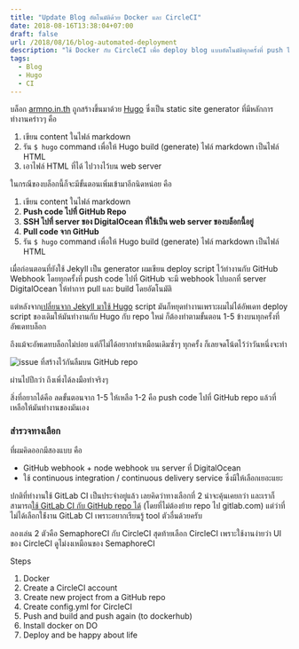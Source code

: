```yaml
---
title: "Update Blog อัตโนมัติด้วย Docker และ CircleCI"
date: 2018-08-16T13:38:04+07:00
draft: false
url: /2018/08/16/blog-automated-deployment
description: "ใช้ Docker กับ CircleCI เพื่อ deploy blog แบบอัตโนมัติทุกครั้งที่ push ไปที่ master branch"
tags:
  - Blog
  - Hugo
  - CI
---
```


บล็อก [armno.in.th](https://armno.in.th) ถูกสร้างขึ้นมาด้วย [​Hugo](https://gohugo.io/)
ซึ่งเป็น static site generator ที่มีหลักการทำงานคร่าวๆ คือ

1. เขียน content ในไฟล์ markdown
2. รัน `$ hugo` command เพื่อให้ Hugo build (generate) ไฟล์ markdown เป็นไฟล์ HTML
3. เอาไฟล์ HTML ที่ได้ ไปวางไว้บน web server

ในกรณีของบล็อกนี้ก็จะมีขั้นตอนเพิ่มเข้ามาอีกนิดหน่อย คือ

1. เขียน content ในไฟล์ markdown
2. **Push code ไปที่ GitHub Repo**
3. **SSH ไปที่ server ของ DigitalOcean ที่ใช้เป็น web server ของบล็อกนี้อยู่**
4. **Pull code จาก GitHub**
5. รัน `$ hugo` command เพื่อให้ Hugo build (generate) ไฟล์ markdown เป็นไฟล์ HTML

เมื่อก่อนตอนที่ยังใช้ Jekyll เป็น generator ผมเขียน deploy script ไว้ทำงานกับ GitHub Webhook
โดยทุกครั้งที่ push code ไปที่ GitHub จะมี webhook ไปบอกที่ server DigitalOcean
ให้ทำการ pull และ build โดยอัตโนมัติ

แต่หลังจาก[เปลี่ยนจาก Jekyll มาใช้ Hugo](https://armno.in.th/2018/03/24/jekyll-to-hugo/) script มันก็หยุดทำงานเพราะผมไม่ได้อัพเดท deploy script
ของเดิมให้มันทำงานกับ Hugo กับ repo ใหม่ ก็ต้องทำตามขั้นตอน 1-5 ข้างบนทุกครั้งที่อัพเดทบล็อก

ถึงแม้จะอัพเดทบล็อกไม่บ่อย แต่ก็ไม่ได้อยากทำเหมือนเดิมซ้ำๆ ทุกครั้ง ก็เลยจดโน้ตไว้ว่าวันหนึ่งจะทำ

<p class="text-center">
  <img src="/img/posts/blog-push-to-deploy/github-issue.png" alt="issue ที่สร้างไว้กันลืมบน GitHub repo">
</p>

ผ่านไปปีกว่า ถึงเพิ่งได้ลงมือทำจริงๆ

สิ่งที่อยากได้คือ ลดขั้นตอนจาก 1-5 ให้เหลือ 1-2 คือ push code ไปที่ GitHub repo แล้วที่เหลือให้มันทำงานของมันเอง

### สำรวจทางเลือก

ที่ผมคิดออกมีสองแบบ คือ

- GitHub webhook + node webhook บน server ที่ DigitalOcean
- ใช้ continuous integration / continuous delivery service ซึ่งมีให้เลือกเยอะแยะ

ปกติที่ทำงานใช้ GitLab CI เป็นประจำอยู่แล้ว เลยคิดว่าทางเลือกที่ 2 น่าจะคุ้นเคยกว่า
และเราก็สามารถ[ใช้ GitLab CI กับ GitHub repo ได้](https://gitlab.com/help/user/project/integrations/github) (โดยที่ไม่ต้องย้าย repo ไป gitlab.com)
แต่ว่าที่ไม่ได้เลือกใช้่งาน GitLab CI เพราะอยากเรียนรู้ tool ตัวอื่นด้วยครับ

ลองเล่น 2 ตัวคือ SemaphoreCI กับ CircleCI สุดท้ายเลือก CircleCI เพราะใช้งานง่ายว่า
UI ของ CircleCI ดูไม่งงเหมือนของ SemaphoreCI

Steps

1. Docker
2. Create a CircleCI account
3. Create new project from a GitHub repo
4. Create config.yml for CircleCI
5. Push and build and push again (to dockerhub)
6. Install docker on DO
7. Deploy and be happy about life
